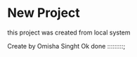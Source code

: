 

# New Project

this project was created  from local system




Create by Omisha Singht Ok done
:::::::::;